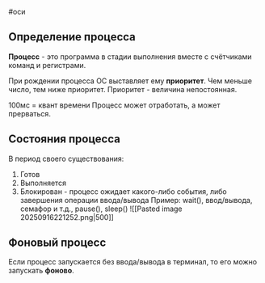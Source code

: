 #оси 
## Определение процесса
**Процесс** - это программа в стадии выполнения вместе с счётчиками команд и регистрами.

При рождении процесса ОС выставляет ему **приоритет**. Чем меньше число, тем ниже приоритет. Приоритет - величина непостоянная.

100мс = квант времени
Процесс может отработать, а может прерваться.

## Состояния процесса
В период своего существования:
1) Готов
2) Выполняется
3) Блокирован - процесс ожидает какого-либо события, либо завершения операции ввода/вывода
	Пример: wait(), ввод/вывода, семафор и т.д., pause(), sleep()
![[Pasted image 20250916221252.png|500]]


## Фоновый процесс
Если процесс запускается без ввода/вывода в терминал, то его можно запускать **фоново**.
